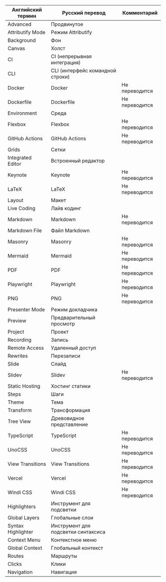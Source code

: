| Английский термин | Русский перевод | Комментарий |
|-------------------|-----------------|-------------|
| Advanced | Продвинутое | |
| Attributify Mode | Режим Attributify | |
| Background | Фон | |
| Canvas | Холст | |
| CI | CI (непрерывная интеграция) | |
| CLI | CLI (интерфейс командной строки) | |
| Docker | Docker | Не переводится |
| Dockerfile | Dockerfile | Не переводится |
| Environment | Среда | |
| Flexbox | Flexbox | Не переводится |
| GitHub Actions | GitHub Actions | Не переводится |
| Grids | Сетки | |
| Integrated Editor | Встроенный редактор | |
| Keynote | Keynote | Не переводится |
| LaTeX | LaTeX | Не переводится |
| Layout | Макет | |
| Live Coding | Лайв кодинг | |
| Markdown | Markdown | Не переводится |
| Markdown File | Файл Markdown | |
| Masonry | Masonry | Не переводится |
| Mermaid | Mermaid | Не переводится |
| PDF | PDF | Не переводится |
| Playwright | Playwright | Не переводится |
| PNG | PNG | Не переводится |
| Presenter Mode | Режим докладчика | |
| Preview | Предварительный просмотр | |
| Project | Проект | |
| Recording | Запись | |
| Remote Access | Удаленный доступ | |
| Rewrites | Перезаписи | |
| Slide | Слайд | |
| Slidev | Slidev | Не переводится |
| Static Hosting | Хостинг статики | |
| Steps | Шаги | |
| Theme | Тема | |
| Transform | Трансформация | |
| Tree View | Древовидное представление | |
| TypeScript | TypeScript | Не переводится |
| UnoCSS | UnoCSS | Не переводится |
| View Transitions | View Transitions | Не переводится |
| Vercel | Vercel | Не переводится |
| Windi CSS | Windi CSS | Не переводится |
| Highlighters | Инструмент для подсветки | |
| Global Layers | Глобальные слои | |
| Syntax Highlighter | Инструмент для подсветки синтаксиса | |
| Context Menu | Контекстное меню | |
| Global Context | Глобальный контекст | |
| Routes | Маршруты | |
| Clicks | Клики | |
| Navigation | Навигация | |